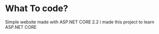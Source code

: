 # What To code?
Simple website made with ASP.NET CORE 2.2
i made this project to learn ASP.NET CORE
